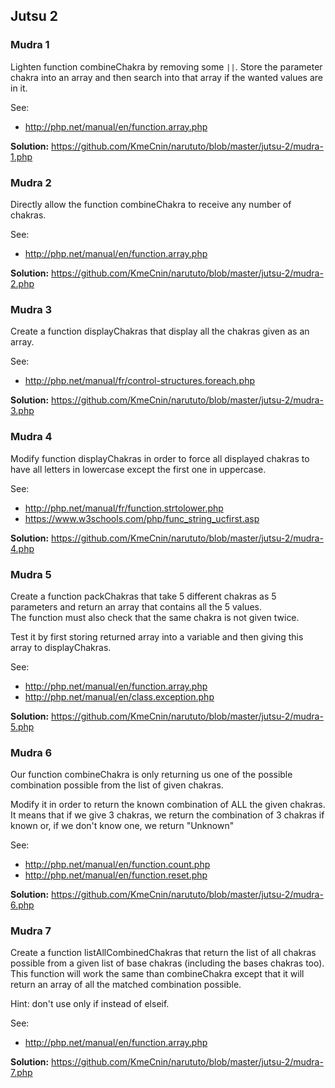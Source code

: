 ## Jutsu 2

### Mudra 1
Lighten function combineChakra by removing some `||`.
Store the parameter chakra into an array and then search into that array if the wanted values are in it.

See:
- http://php.net/manual/en/function.array.php
 
**Solution:** https://github.com/KmeCnin/narututo/blob/master/jutsu-2/mudra-1.php

### Mudra 2
Directly allow the function combineChakra to receive any number of chakras.

See:
- http://php.net/manual/en/function.array.php

**Solution:** https://github.com/KmeCnin/narututo/blob/master/jutsu-2/mudra-2.php

### Mudra 3
Create a function displayChakras that display all the chakras given as an array.

See:
- http://php.net/manual/fr/control-structures.foreach.php

**Solution:** https://github.com/KmeCnin/narututo/blob/master/jutsu-2/mudra-3.php

### Mudra 4
Modify function displayChakras in order to force all displayed chakras to have all letters in lowercase except the first one in uppercase.

See:
- http://php.net/manual/fr/function.strtolower.php
- https://www.w3schools.com/php/func_string_ucfirst.asp

**Solution:** https://github.com/KmeCnin/narututo/blob/master/jutsu-2/mudra-4.php

### Mudra 5
Create a function packChakras that take 5 different chakras as 5 parameters and return an array that contains all the 5 values.  
The function must also check that the same chakra is not given twice.  

Test it by first storing returned array into a variable and then giving this array to displayChakras.

See:
- http://php.net/manual/en/function.array.php
- http://php.net/manual/en/class.exception.php

**Solution:** https://github.com/KmeCnin/narututo/blob/master/jutsu-2/mudra-5.php

### Mudra 6
Our function combineChakra is only returning us one of the possible combination possible from the list of given chakras.  

Modify it in order to return the known combination of ALL the given chakras.  
It means that if we give 3 chakras, we return the combination of 3 chakras if known or, if we don't know one, we return "Unknown"

See:
- http://php.net/manual/en/function.count.php
- http://php.net/manual/en/function.reset.php

**Solution:** https://github.com/KmeCnin/narututo/blob/master/jutsu-2/mudra-6.php

### Mudra 7
Create a function listAllCombinedChakras that return the list of all chakras possible from a given list of base chakras (including the bases chakras too).  
This function will work the same than combineChakra except that it will return an array of all the matched combination possible.  

Hint: don't use only if instead of elseif.

See:
- http://php.net/manual/en/function.array.php

**Solution:** https://github.com/KmeCnin/narututo/blob/master/jutsu-2/mudra-7.php
